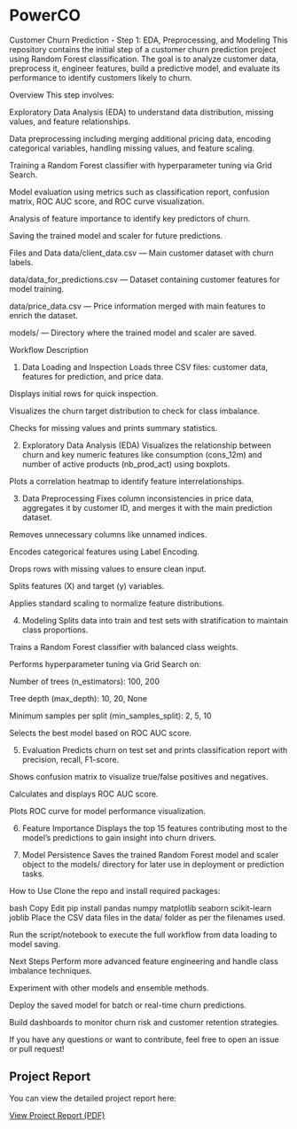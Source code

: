 # PowerCO
Customer Churn Prediction - Step 1: EDA, Preprocessing, and Modeling
This repository contains the initial step of a customer churn prediction project using Random Forest classification. The goal is to analyze customer data, preprocess it, engineer features, build a predictive model, and evaluate its performance to identify customers likely to churn.

Overview
This step involves:

Exploratory Data Analysis (EDA) to understand data distribution, missing values, and feature relationships.

Data preprocessing including merging additional pricing data, encoding categorical variables, handling missing values, and feature scaling.

Training a Random Forest classifier with hyperparameter tuning via Grid Search.

Model evaluation using metrics such as classification report, confusion matrix, ROC AUC score, and ROC curve visualization.

Analysis of feature importance to identify key predictors of churn.

Saving the trained model and scaler for future predictions.

Files and Data
data/client_data.csv — Main customer dataset with churn labels.

data/data_for_predictions.csv — Dataset containing customer features for model training.

data/price_data.csv — Price information merged with main features to enrich the dataset.

models/ — Directory where the trained model and scaler are saved.

Workflow Description
1. Data Loading and Inspection
Loads three CSV files: customer data, features for prediction, and price data.

Displays initial rows for quick inspection.

Visualizes the churn target distribution to check for class imbalance.

Checks for missing values and prints summary statistics.

2. Exploratory Data Analysis (EDA)
Visualizes the relationship between churn and key numeric features like consumption (cons_12m) and number of active products (nb_prod_act) using boxplots.

Plots a correlation heatmap to identify feature interrelationships.

3. Data Preprocessing
Fixes column inconsistencies in price data, aggregates it by customer ID, and merges it with the main prediction dataset.

Removes unnecessary columns like unnamed indices.

Encodes categorical features using Label Encoding.

Drops rows with missing values to ensure clean input.

Splits features (X) and target (y) variables.

Applies standard scaling to normalize feature distributions.

4. Modeling
Splits data into train and test sets with stratification to maintain class proportions.

Trains a Random Forest classifier with balanced class weights.

Performs hyperparameter tuning via Grid Search on:

Number of trees (n_estimators): 100, 200

Tree depth (max_depth): 10, 20, None

Minimum samples per split (min_samples_split): 2, 5, 10

Selects the best model based on ROC AUC score.

5. Evaluation
Predicts churn on test set and prints classification report with precision, recall, F1-score.

Shows confusion matrix to visualize true/false positives and negatives.

Calculates and displays ROC AUC score.

Plots ROC curve for model performance visualization.

6. Feature Importance
Displays the top 15 features contributing most to the model’s predictions to gain insight into churn drivers.

7. Model Persistence
Saves the trained Random Forest model and scaler object to the models/ directory for later use in deployment or prediction tasks.

How to Use
Clone the repo and install required packages:

bash
Copy
Edit
pip install pandas numpy matplotlib seaborn scikit-learn joblib
Place the CSV data files in the data/ folder as per the filenames used.

Run the script/notebook to execute the full workflow from data loading to model saving.

Next Steps
Perform more advanced feature engineering and handle class imbalance techniques.

Experiment with other models and ensemble methods.

Deploy the saved model for batch or real-time churn predictions.

Build dashboards to monitor churn risk and customer retention strategies.

If you have any questions or want to contribute, feel free to open an issue or pull request!

## Project Report

You can view the detailed project report here:

[View Project Report (PDF)](docs/report.pdf)



